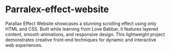 # Parralex-effect-website
Parallax Effect Website showcases a stunning scrolling effect using only HTML and CSS. Built while learning from Love Babbar, it features layered content, smooth animations, and responsive design. This lightweight project demonstrates creative front-end techniques for dynamic and interactive web experiences.
